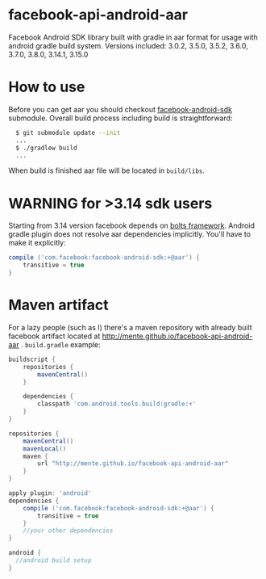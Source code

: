 facebook-api-android-aar
========================

Facebook Android SDK library built with gradle in aar format for usage with android gradle build system. Versions included: 3.0.2, 3.5.0, 3.5.2, 3.6.0, 3.7.0, 3.8.0, 3.14.1, 3.15.0

How to use
=======================
Before you can get aar you should checkout [facebook-android-sdk](https://github.com/facebook/facebook-android-sdk) submodule. Overall build process including build is straightforward:
```bash
  $ git submodule update --init
  ...
  $ ./gradlew build
  ...
```

When build is finished aar file will be located in `build/libs`.

WARNING for >3.14 sdk users
=====================
Starting from 3.14 version facebook depends on [bolts framework](https://github.com/BoltsFramework/Bolts-Android). Android gradle plugin does not resolve aar dependencies implicitly. You'll have to make it explicitly:
```groovy
compile ('com.facebook:facebook-android-sdk:+@aar') {
    transitive = true
}
```

Maven artifact
======================
For a lazy people (such as I) there's a maven repository with already built facebook artifact located at http://mente.github.io/facebook-api-android-aar . `build.gradle` example:
```groovy
buildscript {
    repositories {
        mavenCentral()
    }

    dependencies {
        classpath 'com.android.tools.build:gradle:+'
    }
}

repositories {
    mavenCentral()
    mavenLocal()
    maven {
        url "http://mente.github.io/facebook-api-android-aar"
    }
}

apply plugin: 'android'
dependencies {
    compile ('com.facebook:facebook-android-sdk:+@aar') {
        transitive = true
    }
    //your other dependencies
}

android {
  //android build setup
}
```
